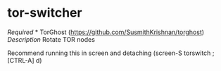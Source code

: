 # tor-switcher
_Required_ * TorGhost (https://github.com/SusmithKrishnan/torghost)
_Description_ Rotate TOR nodes

Recommend running this in screen and detaching (screen-S torswitch ; [CTRL-A] d)
